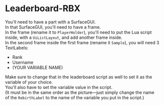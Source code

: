 # Leaderboard-RBX

You'll need to have a part with a SurfaceGUI.<br>
In that SurfaceGUI, you'll need to have a frame.<br>
In the frame (rename it to `PlayerHolder`), you'll need to put the Lua script inside, with a `UiListLayout`, and add another frame inside.<br>
In the second frame inside the first frame (rename it `Sample`), you will need 3 TextLabels:<br>
- Rank<br>
- Username<br>
- (YOUR VARIABLE NAME)<br>

Make sure to change that in the leaderboard script as well to set it as the variable of your choice.<br>
You'll also have to set the variable value in the script.<br>
(It must be in the same order as the picture—just simply change the name of the `RebirthLabel` to the name of the variable you put in the script.)
